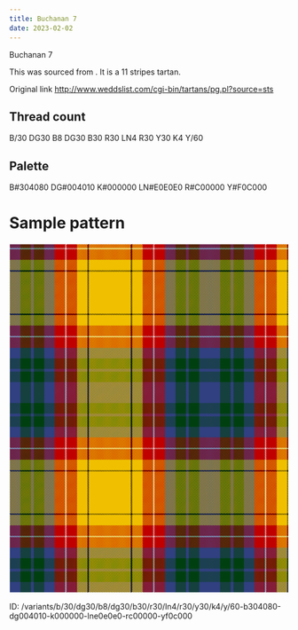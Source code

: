 ```yaml
---
title: Buchanan 7
date: 2023-02-02
---
```

Buchanan 7

This was sourced from <no value>.  It is a 11 stripes tartan.

Original link http://www.weddslist.com/cgi-bin/tartans/pg.pl?source=sts

## Thread count
B/30 DG30 B8 DG30 B30 R30 LN4 R30 Y30 K4 Y/60

## Palette
B#304080 DG#004010 K#000000 LN#E0E0E0 R#C00000 Y#F0C000

# Sample pattern

![Tartan detail](tartan.png "B/30 DG30 B8 DG30 B30 R30 LN4 R30 Y30 K4 Y/60 tartan")

ID: /variants/b/30/dg30/b8/dg30/b30/r30/ln4/r30/y30/k4/y/60-b304080-dg004010-k000000-lne0e0e0-rc00000-yf0c000